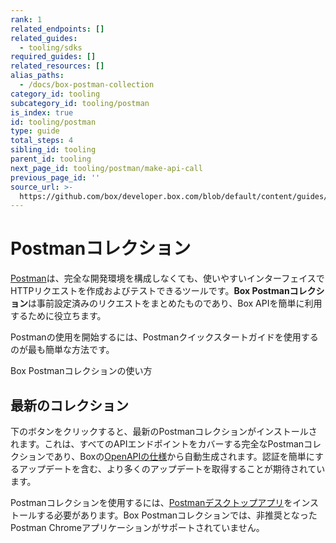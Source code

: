 ```yaml
---
rank: 1
related_endpoints: []
related_guides:
  - tooling/sdks
required_guides: []
related_resources: []
alias_paths:
  - /docs/box-postman-collection
category_id: tooling
subcategory_id: tooling/postman
is_index: true
id: tooling/postman
type: guide
total_steps: 4
sibling_id: tooling
parent_id: tooling
next_page_id: tooling/postman/make-api-call
previous_page_id: ''
source_url: >-
  https://github.com/box/developer.box.com/blob/default/content/guides/tooling/postman/index.md
---
```

<!-- alex disable postman-postwoman -->

# Postmanコレクション

[Postman][postman]は、完全な開発環境を構成しなくても、使いやすいインターフェイスでHTTPリクエストを作成およびテストできるツールです。**Box Postmanコレクション**は事前設定済みのリクエストをまとめたものであり、Box APIを簡単に利用するために役立ちます。

Postmanの使用を開始するには、Postmanクイックスタートガイドを使用するのが最も簡単な方法です。

<CTA to="g://tooling/postman/quick-start">

Box Postmanコレクションの使い方

</CTA>

## 最新のコレクション

下のボタンをクリックすると、最新のPostmanコレクションがインストールされます。これは、すべてのAPIエンドポイントをカバーする完全なPostmanコレクションであり、Boxの[OpenAPIの仕様][openapi]から自動生成されます。認証を簡単にするアップデートを含む、より多くのアップデートを取得することが期待されています。

<Postman anonymous>

</Postman>

<Message warning>

Postmanコレクションを使用するには、[Postmanデスクトップアプリ][postman]をインストールする必要があります。Box Postmanコレクションでは、非推奨となったPostman Chromeアプリケーションがサポートされていません。

</Mesage>

[postman]: https://postman.com

[legacy]: https://www.postman.com/collections/768279fde466dffc5511

[openapi]: https://github.com/box/box-openapi
